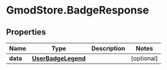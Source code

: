 # GmodStore.BadgeResponse

## Properties

Name | Type | Description | Notes
------------ | ------------- | ------------- | -------------
**data** | [**UserBadgeLegend**](UserBadgeLegend.md) |  | [optional] 


